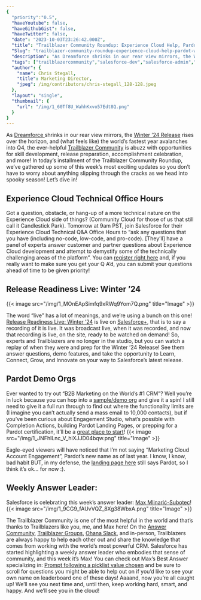 ```yaml
---
{
  "priority":"0.5",
  "haveYoutube": false,
  "haveGithubGist": false,
  "haveTwitter": false,
  "date": "2023-10-03T23:26:42.000Z",
  "title": "Trailblazer Community Roundup: Experience Cloud Help, Pardot, Winter ’24, and More!",
  "Slug": "trailblazer-community-roundup-experience-cloud-help-pardot-winter-24-and-more",
  "description": "As Dreamforce shrinks in our rear view mirrors, the Winter ’24 Release rises over the horizon.",
  "tags": ["trailblazercommunity","salesforce-dev","salesforce-admin","salesforce-communities","salesforce"],
  "author": {
    "name": Chris Stegall,
    "title": Marketing Director,
    "jpeg": /img/contributors/chris-stegall_128-128.jpeg
  },
  "layout": "single",
  "thumbnail": {
    "url": "/img/1_60Tf8U_WahhKxvo57Edt8Q.png"
  }
}
---
```

As [Dreamforce ](https://dreamforce.com/)shrinks in our rear view mirrors, the [Winter ’24 Release](https://medium.com/creme-de-la-crm/releasehighlights/home) rises over the horizon, and (what feels like) the world’s fastest year avalanches into Q4, the ever-helpful [Trailblazer Community](https://trailhead.salesforce.com/trailblazer-community/groups?tab=featured) is abuzz with opportunities for skill development, release preparation, accomplishment celebration, and more!
In today’s installment of the Trailblazer Community Roundup, we’ve gathered up some of this week’s most exciting updates so you don’t have to worry about anything slipping through the cracks as we head into spooky season! Let’s dive in!

## Experience Cloud Technical Office Hours

Got a question, obstacle, or hang-up of a more technical nature on the Experience Cloud side of things? (Community Cloud for those of us that still call it Candlestick Park).
Tomorrow at 9am PST, join Salesforce for their Experience Cloud Technical Q&amp;A Office Hours to “ask any questions that you have (including no-code, low-code, and pro-code). [They’ll] have a panel of experts answer customer and partner questions about Experience Cloud development and attempt to demystify some of the technically challenging areas of the platform”.
You can [register right here](https://salesforce.zoom.us/webinar/register/WN_bzqDSajMQ227w7bTa_-n1A#/registration) and, if you really want to make sure you get your Q A’d, you can submit your questions ahead of time to be given priority!

## Release Readiness Live: Winter ’24

{{< image src="/img/1_MOnEApSimfq9xRWq9Yom7Q.png" title="Image" >}}

The word “live” has a lot of meanings, and we’re using a bunch on this one! [Release Readiness Live: Winter ’24](https://www.salesforce.com/plus/experience/release_readiness_live?_gl=1*1ynzfog*_ga*MzYzNjQ5NDYuMTY5NTgzNzg2OQ..*_ga_H6M98GGB18*MTY5NjM2NzM5Ny4xLjEuMTY5NjM2NzU3MC4wLjAuMA..*_gcl_au*OTQzMDYyMDg5LjE2OTU4MzgzMDE.&amp;_ga=2.72890001.367268812.1696367398-36364946.1695837869) is live on [Salesforce+](https://www.salesforce.com/plus/experience/release_readiness_live?_gl=1*1ynzfog*_ga*MzYzNjQ5NDYuMTY5NTgzNzg2OQ..*_ga_H6M98GGB18*MTY5NjM2NzM5Ny4xLjEuMTY5NjM2NzU3MC4wLjAuMA..*_gcl_au*OTQzMDYyMDg5LjE2OTU4MzgzMDE.&amp;_ga=2.72890001.367268812.1696367398-36364946.1695837869), that is to say a recording of it is live. It was broadcast live, when it was recorded, and now that recording is live, on the site, ready to be watched on demand! So, experts and Trailblazers are no longer in the studio, but you can watch a replay of when they were and prep for the Winter ’24 Release!
See them answer questions, demo features, and take the opportunity to Learn, Connect, Grow, and Innovate on your way to Salesforce’s latest release.

## Pardot Demo Orgs

Ever wanted to try out “B2B Marketing on the World’s #1 CRM”? Well you’re in luck because you can hop into a [sample/demo org](https://trailhead.salesforce.com/promo/orgs/pardot-de) and give it a spin! I still need to give it a full run through to find out where the functionality limits are (I imagine you can’t actually send a mass email to 10,000 contacts), but if you’ve been curious about Engagement Studio, what’s possible with Completion Actions, building Pardot Landing Pages, or prepping for a Pardot certification, it’ll be a [great place to start](https://trailhead.salesforce.com/promo/orgs/pardot-de)!
{{< image src="/img/1_JNFhlLnc_V_hiXJJD04bqw.png" title="Image" >}}

Eagle-eyed viewers will have noticed that I’m not saying “Marketing Cloud Account Engagement”, Pardot’s new name as of last year. I know, I know, bad habit BUT, in my defense, the [landing page here](https://trailhead.salesforce.com/promo/orgs/pardot-de) still says Pardot, so I think it’s ok… for now :).

## Weekly Answer Leader:

Salesforce is celebrating this week’s answer leader: [Max Mlinarić-Subotec](https://trailblazers.salesforce.com/profileView?u=0054S000000khsDQAQ)!
{{< image src="/img/1_9CG9_fAUvVQZ_8Xg38WbxA.png" title="Image" >}}

The Trailblazer Community is one of the most helpful in the world and that’s thanks to Trailblazers like you, me, and Max here! On the [Answer Community](https://trailhead.salesforce.com/trailblazer-community/feed?tab=questions&amp;sort=LAST_MODIFIED_DATE_DESC), [Trailblazer Groups](https://trailhead.salesforce.com/trailblazer-community/groups?tab=featured), [Ohana Slack](https://join.slack.com/t/salesforceohana/shared_invite/zt-24ecb69ir-7vMk1RY_1Huz5eISW31j6Q), and in-person, Trailblazers are always happy to help each other out and share the knowledge that comes from working with the world’s most powerful CRM.
Salesforce has started highlighting a weekly answer leader who embodies that sense of community, and this week it’s Max! You can check out Max’s Best Answer specializing in: [Prompt following a picklist value chosen](https://trailhead.salesforce.com/trailblazer-community/feed/0D54V00007KXwJnSAL) and be sure to scroll for questions you might be able to help out on if you’d like to see your own name on leaderboard one of these days!
Aaaand, now you’re all caught up! We’ll see you next time and, until then, keep working hard, smart, and happy. And we’ll see you in the cloud!
